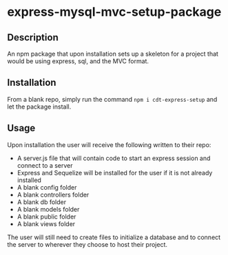 # express-mysql-mvc-setup-package

## Description
An npm package that upon installation sets up a skeleton for a project that would be using express, sql, and the MVC format.

## Installation
From a blank repo, simply run the command `npm i cdt-express-setup` and let the package install.

## Usage
Upon installation the user will receive the following written to their repo:

- A server.js file that will contain code to start an express session and connect to a server
- Express and Sequelize will be installed for the user if it is not already installed
- A blank config folder
- A blank controllers folder
- A blank db folder
- A blank models folder
- A blank public folder
- A blank views folder

The user will still need to create files to initialize a database and to connect the server to wherever they choose to host their project. 
